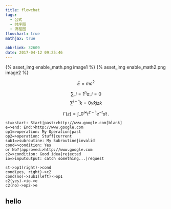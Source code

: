 ```yaml
---
title: flowchat
tags:
  - 公式
  - 时序图
  - 流程图
flowchart: true
mathjax: true

abbrlink: 32609
date: 2017-04-12 09:25:46
---
```


{% asset_img enable_math.png image1 %}
{% asset_img enable_math2.png image2 %}

$$E=mc^2$$

$$\sum\_{i=1}^n a\_i=0$$
$$\sum ^ {j-1}{k=0}{\widehat{\gamma} {kj} z k } $$


$$
\Gamma(z) = \int\_0^\infty t^{z-1}e^{-t}dt\,.
$$

```flow
st=>start: Start|past:>http://www.google.com[blank]
e=>end: End:>http://www.google.com
op1=>operation: My Operation|past
op2=>operation: Stuff|current
sub1=>subroutine: My Subroutine|invalid
cond=>condition: Yes
or No?|approved:>http://www.google.com
c2=>condition: Good idea|rejected
io=>inputoutput: catch something...|request

st->op1(right)->cond
cond(yes, right)->c2
cond(no)->sub1(left)->op1
c2(yes)->io->e
c2(no)->op2->e
```


## hello